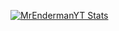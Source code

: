 [![MrEndermanYT Stats](https://github-readme-stats.vercel.app/api?username=MrEnderman-YT&show_icons=true&theme=merko&locale=ru)](https://github.com/anuraghazra/github-readme-stats)
